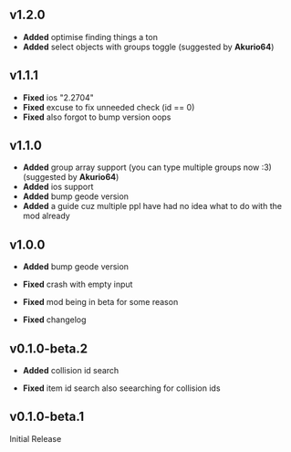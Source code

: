 ## v1.2.0
- **Added** optimise finding things a ton
- **Added** select objects with groups toggle (suggested by **Akurio64**)

## v1.1.1
- **Fixed** ios "2.2704"
- **Fixed** excuse to fix unneeded check (id == 0)
- **Fixed** also forgot to bump version oops

## v1.1.0
- **Added** group array support (you can type multiple groups now :3) (suggested by **Akurio64**)
- **Added** ios support
- **Added** bump geode version
- **Added** a guide cuz multiple ppl have had no idea what to do with the mod already

## v1.0.0
- **Added** bump geode version

- **Fixed** crash with empty input
- **Fixed** mod being in beta for some reason
- **Fixed** changelog

## v0.1.0-beta.2
- **Added** collision id search

- **Fixed** item id search also seearching for collision ids

## v0.1.0-beta.1
Initial Release